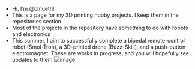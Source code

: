 - Hi, I’m @cmueth!
- This is a page for my 3D printing hobby projects. I keep them in the repositories section
- Most of the projects in the repository have something to do with robots and electronics
- This summer, I aim to successfully complete a bipedal remote-control robot (Smol-Tron), a 3D-printed drone (Buzz-Skill), and a push-button electromagnet. These are works in progress, and you will hopefully see updates to them
![image](https://user-images.githubusercontent.com/59476460/123031163-d91a8c80-d3b1-11eb-9a77-3503048c265f.png)

